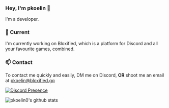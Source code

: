 ### Hey, I'm pkoelin 👋
I'm a developer.

### 🔭 Current
I'm currently working on Bloxified, which is a platform for Discord and all your favourite games, combined.

### 📫 Contact
To contact me quickly and easily, DM me on Discord, **OR** shoot me an email at pkoelin@bloxified.gq

[![Discord Presence](https://lanyard-profile-readme.vercel.app/api/758706332991488065)](https://discord.com/users/758706332991488065)

![pkoelin0's github stats](https://github-readme-stats.vercel.app/api?username=pkoelin0&count_private=true&show_icons=true&include_all_commits=true&hide_border=true&count_private=true&theme=radical&bg_color=00000000)

<!--
**pkoelin0/pkoelin0** is a ✨ _special_ ✨ repository because its `README.md` (this file) appears on your GitHub profile.

Here are some ideas to get you started:

- 🔭 I’m currently working on ...
- 🌱 I’m currently learning ...
- 👯 I’m looking to collaborate on ...
- 🤔 I’m looking for help with ...
- 💬 Ask me about ...
- 📫 How to reach me: ...
- 😄 Pronouns: ...
- ⚡ Fun fact: ...
-->
